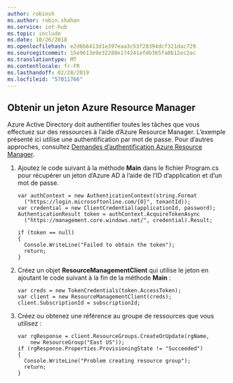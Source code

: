 ```yaml
---
author: robinsh
ms.author: robin.shahan
ms.service: iot-hub
ms.topic: include
ms.date: 10/26/2018
ms.openlocfilehash: e2d6b6413d1e397eaa3c53f28394dcf321dac729
ms.sourcegitcommit: 15e9613e9e32288e174241efdb365fa0b12ec2ac
ms.translationtype: MT
ms.contentlocale: fr-FR
ms.lasthandoff: 02/28/2019
ms.locfileid: "57011766"
---
```

## <a name="obtain-an-azure-resource-manager-token"></a>Obtenir un jeton Azure Resource Manager
Azure Active Directory doit authentifier toutes les tâches que vous effectuez sur des ressources à l’aide d’Azure Resource Manager. L’exemple présenté ici utilise une authentification par mot de passe. Pour d’autres approches, consultez [Demandes d’authentification Azure Resource Manager][lnk-authenticate-arm].

1. Ajoutez le code suivant à la méthode **Main** dans le fichier Program.cs pour récupérer un jeton d’Azure AD à l’aide de l’ID d’application et d’un mot de passe.
   
    ```
    var authContext = new AuthenticationContext(string.Format  
      ("https://login.microsoftonline.com/{0}", tenantId));
    var credential = new ClientCredential(applicationId, password);
    AuthenticationResult token = authContext.AcquireTokenAsync
      ("https://management.core.windows.net/", credential).Result;
   
    if (token == null)
    {
      Console.WriteLine("Failed to obtain the token");
      return;
    }
    ```
2. Créez un objet **ResourceManagementClient** qui utilise le jeton en ajoutant le code suivant à la fin de la méthode **Main** :
   
    ```
    var creds = new TokenCredentials(token.AccessToken);
    var client = new ResourceManagementClient(creds);
    client.SubscriptionId = subscriptionId;
    ```
3. Créez ou obtenez une référence au groupe de ressources que vous utilisez :
   
    ```
    var rgResponse = client.ResourceGroups.CreateOrUpdate(rgName,
        new ResourceGroup("East US"));
    if (rgResponse.Properties.ProvisioningState != "Succeeded")
    {
      Console.WriteLine("Problem creating resource group");
      return;
    }
    ```

[lnk-authenticate-arm]: https://msdn.microsoft.com/library/azure/dn790557.aspx